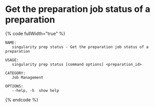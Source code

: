 # Get the preparation job status of a preparation

{% code fullWidth="true" %}
```
NAME:
   singularity prep status - Get the preparation job status of a preparation

USAGE:
   singularity prep status [command options] <preparation_id>

CATEGORY:
   Job Management

OPTIONS:
   --help, -h  show help
```
{% endcode %}
